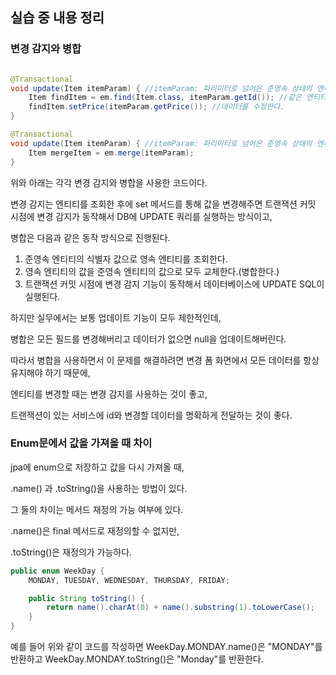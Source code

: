 ## 실습 중 내용 정리

### 변경 감지와 병합

```java

@Transactional
void update(Item itemParam) { //itemParam: 파리미터로 넘어온 준영속 상태의 엔티티
    Item findItem = em.find(Item.class, itemParam.getId()); //같은 엔티티를 조회한다.
    findItem.setPrice(itemParam.getPrice()); //데이터를 수정한다.
}

@Transactional
void update(Item itemParam) { //itemParam: 파리미터로 넘어온 준영속 상태의 엔티티
    Item mergeItem = em.merge(itemParam);
}
```

위와 아래는 각각 변경 감지와 병합을 사용한 코드이다.

변경 감지는 엔티티를 조회한 후에 set 메서드를 통해 값을 변경해주면
트랜잭션 커밋 시점에 변경 감지가 동작해서 DB에 UPDATE 쿼리를 실행하는 방식이고,

병합은 다음과 같은 동작 방식으로 진행된다.

1. 준영속 엔티티의 식별자 값으로 영속 엔티티를 조회한다.
2. 영속 엔티티의 값을 준영속 엔티티의 값으로 모두 교체한다.(병합한다.)
3. 트랜잭션 커밋 시점에 변경 감지 기능이 동작해서 데이터베이스에 UPDATE SQL이 실행된다.

하지만 실무에서는 보통 업데이트 기능이 모두 제한적인데,

병합은 모든 필드를 변경해버리고 데이터가 없으면 null을 업데이트해버린다.

따라서 병합을 사용하면서 이 문제를 해결하려면 변경 폼 화면에서 모든 데이터를 항상 유지해야 하기 때문에,

엔티티를 변경할 때는 변경 감지를 사용하는 것이 좋고,

트랜잭션이 있는 서비스에 id와 변경할 데이터를 명확하게 전달하는 것이 좋다.

### Enum문에서 값을 가져올 때 차이

jpa에 enum으로 저장하고 값을 다시 가져올 때,

.name() 과 .toString()을 사용하는 방법이 있다.

그 둘의 차이는 메서드 재정의 가능 여부에 있다.

.name()은 final 메서드로 재정의할 수 없지만,

.toString()은 재정의가 가능하다.

```java
public enum WeekDay {
    MONDAY, TUESDAY, WEDNESDAY, THURSDAY, FRIDAY;

    public String toString() {
        return name().charAt(0) + name().substring(1).toLowerCase();
    }
}
```

예를 들어 위와 같이 코드를 작성하면
WeekDay.MONDAY.name()은 "MONDAY"를 반환하고
WeekDay.MONDAY.toString()은 "Monday"를 반환한다.

